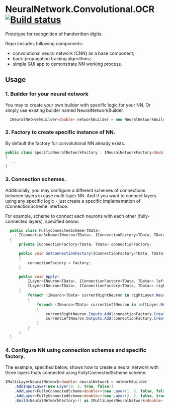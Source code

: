 # NeuralNetwork.Convolutional.OCR [![Build status](https://ci.appveyor.com/api/projects/status/qmsystqp5rsntkep?svg=true)](https://ci.appveyor.com/project/spzSource/neuralnetwork-convolutional-ocr)
Prototype for recognition of handwritten digits.

Repo includes following components:
- convolutional neural network (CNN) as a base component;
- back-propagation training algorithms;
- simple GUI app to demonstrate NN working process.

## Usage
### 1. Builder for your neural network
You may to create your own builder with specific logic for your NN. Or simply use existing builder named NeuralNetworkBuilder.
```cs
  INeuralNetworkBuilder<double> networkBuilder = new NeuralNetworkBuilder<double>();
```

### 2. Factory to create specific instance of NN.
By default the factory for convolutional NN already exists.
```cs
public class SpecificNeuralNetworkFactory : INeuralNetworkFactory<double>
{
  ...
}
```

### 3. Connection schemes.
Additionally, you may configure a different schemes of connections between layers in case multi-layer NN.
And if you want to connect layers using any specific logic - just create a specific implementation of  IConnectionScheme interface.

For example, scheme to connect each neurons with each other (fully-connected layers), specified below:
```cs
  public class FullyConnectedScheme<TData> 
    : IConnectionScheme<INeuron<TData>, IConnectionFactory<TData, TData>>
  {
      private IConnectionFactory<TData, TData> connectionFactory;

      public void SetConnectionFactory(IConnectionFactory<TData, TData> factory)
      {
          connectionFactory = factory;
      }

      public void Apply(
          ILayer<INeuron<TData>, IConnectionFactory<TData, TData>> leftLayer, 
          ILayer<INeuron<TData>, IConnectionFactory<TData, TData>> rightLayer)
      {
          foreach (INeuron<TData> currentRightNeuron in rightLayer.Neurons)
          {
              foreach (INeuron<TData> currentLeftNeuron in leftLayer.Neurons)
              {
                  currentRightNeuron.Inputs.Add(connectionFactory.Create(currentLeftNeuron));
                  currentLeftNeuron.Outputs.Add(connectionFactory.Create(currentRightNeuron));
              }
          }
      }
  }
```

### 4. Configure NN using connection schemes and specific factory.
The example, specified below, shows how to create a neural network with three layers thats connected using FullyConnectedScheme scheme.
```cs
IMultiLayerNeuralNetwork<double> neuralNetwork = networkBuilder
    .AddInputLayer(new Layer(0, 3, true, false))
    .AddLayer<FullyConnectedScheme<double>>(new Layer(1, 5, false, false))
    .AddLayer<FullyConnectedScheme<double>>(new Layer(2, 2, false, true))
    .Build<NeuralNetworkFactory>() as IMultiLayerNeuralNetwork<double>;
```
